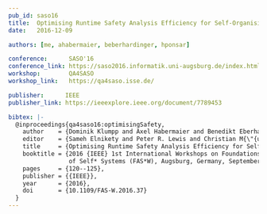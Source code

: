 ```yaml
---
pub_id: saso16
title:  Optimising Runtime Safety Analysis Efficiency for Self-Organising Systems
date:   2016-12-09

authors: [me, ahabermaier, beberhardinger, hponsar]

conference:      SASO'16
conference_link: https://saso2016.informatik.uni-augsburg.de/index.html
workshop:        QA4SASO
workshop_link:   https://qa4saso.isse.de/

publisher:      IEEE
publisher_link: https://ieeexplore.ieee.org/document/7789453

bibtex: |-
  @inproceedings{qa4saso16:optimisingSafety,
    author    = {Dominik Klumpp and Axel Habermaier and Benedikt Eberhardinger and Hella Seebach},
    editor    = {Sameh Elnikety and Peter R. Lewis and Christian M{\"{u}}ller{-}Schloer},
    title     = {Optimising Runtime Safety Analysis Efficiency for Self-Organising Systems},
    booktitle = {2016 {IEEE} 1st International Workshops on Foundations and Applications
                 of Self* Systems (FAS*W), Augsburg, Germany, September 12-16, 2016},
    pages     = {120--125},
    publisher = {{IEEE}},
    year      = {2016},
    doi       = {10.1109/FAS-W.2016.37}
  }
---
```


